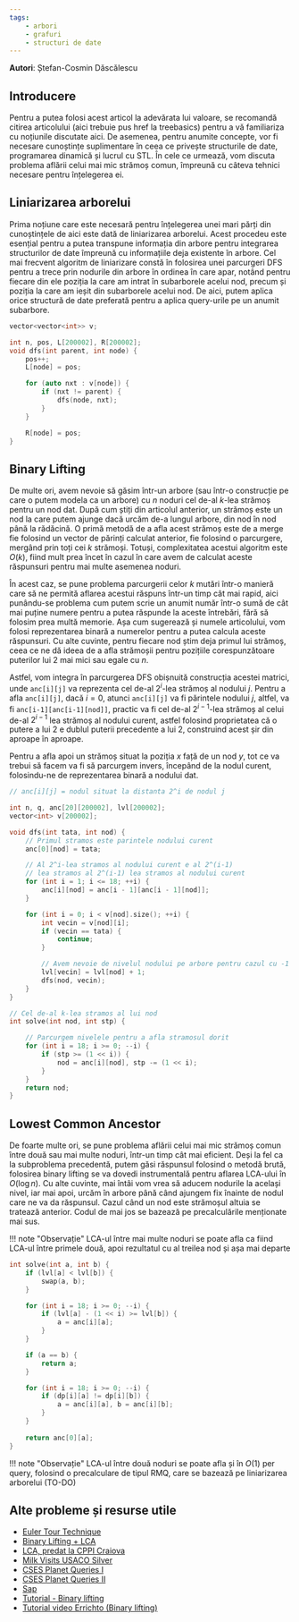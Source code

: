 ```yaml
---
tags:
    - arbori
    - grafuri
    - structuri de date
---
```


**Autori**: Ștefan-Cosmin Dăscălescu

## Introducere

Pentru a putea folosi acest articol la adevărata lui valoare, se recomandă citirea articolului (aici trebuie pus href la treebasics) pentru a vă familiariza cu noțiunile discutate aici. De asemenea, pentru anumite concepte, vor fi necesare cunoștințe suplimentare în ceea ce privește structurile de date, programarea dinamică și lucrul cu STL. În cele ce urmează, vom discuta problema aflării celui mai mic strămoș comun, împreună cu câteva tehnici necesare pentru înțelegerea ei.

## Liniarizarea arborelui

Prima noțiune care este necesară pentru înțelegerea unei mari părți din cunoștințele de aici este dată de liniarizarea arborelui. Acest procedeu este esențial pentru a putea transpune informația din arbore pentru integrarea structurilor de date împreună cu informațiile deja existente în arbore. Cel mai frecvent algoritm de liniarizare constă în folosirea unei parcurgeri DFS pentru a trece prin nodurile din arbore în ordinea în care apar, notând pentru fiecare din ele poziția la care am intrat în subarborele acelui nod, precum și poziția la care am ieșit din subarborele acelui nod. De aici, putem aplica orice structură de date preferată pentru a aplica query-urile pe un anumit subarbore. 

```cpp
vector<vector<int>> v;

int n, pos, L[200002], R[200002];
void dfs(int parent, int node) {
    pos++;
    L[node] = pos;

    for (auto nxt : v[node]) {
        if (nxt != parent) {
            dfs(node, nxt);
        }
    }

    R[node] = pos;
}
```

## Binary Lifting

De multe ori, avem nevoie să găsim într-un arbore (sau într-o construcție pe care o putem modela ca un arbore) cu $n$ noduri cel de-al $k$-lea strămoș pentru un nod dat. După cum știți din articolul anterior, un strămoș este un nod la care putem ajunge dacă urcăm de-a lungul arbore, din nod în nod până la rădăcină. O primă metodă de a afla acest strămoș este de a merge fie folosind un vector de părinți calculat anterior, fie folosind o parcurgere, mergând prin toți cei $k$ strămoși. Totuși, complexitatea acestui algoritm este $O(k)$, fiind mult prea încet în cazul în care avem de calculat aceste răspunsuri pentru mai multe asemenea noduri. 

În acest caz, se pune problema parcurgerii celor $k$ mutări într-o manieră care să ne permită aflarea acestui răspuns într-un timp cât mai rapid, aici punându-se problema cum putem scrie un anumit număr într-o sumă de cât mai puține numere pentru a putea răspunde la aceste întrebări, fără să folosim prea multă memorie. Așa cum sugerează și numele articolului, vom folosi reprezentarea binară a numerelor pentru a putea calcula aceste răspunsuri. Cu alte cuvinte, pentru fiecare nod știm deja primul lui strămoș, ceea ce ne dă ideea de a afla strămoșii pentru pozițiile corespunzătoare puterilor lui $2$ mai mici sau egale cu $n$. 

Astfel, vom integra în parcurgerea DFS obișnuită construcția acestei matrici, unde `anc[i][j]` va reprezenta cel de-al $2^i$-lea strămoș al nodului $j$. Pentru a afla `anc[i][j]`, dacă $i = 0$, atunci `anc[i][j]` va fi părintele nodului $j$, altfel, va fi `anc[i-1][anc[i-1][nod]]`, practic va fi cel de-al $2^{i-1}$-lea strămoș al celui de-al $2^{i-1}$ lea strămoș al nodului curent, astfel folosind proprietatea că o putere a lui $2$ e dublul puterii precedente a lui $2$, construind acest șir din aproape în aproape. 

Pentru a afla apoi un strămoș situat la poziția $x$ față de un nod $y$, tot ce va trebui să facem va fi să parcurgem invers, începând de la nodul curent, folosindu-ne de reprezentarea binară a nodului dat. 

```cpp
// anc[i][j] = nodul situat la distanta 2^i de nodul j

int n, q, anc[20][200002], lvl[200002];
vector<int> v[200002];

void dfs(int tata, int nod) {
    // Primul stramos este parintele nodului curent
    anc[0][nod] = tata;

    // Al 2^i-lea stramos al nodului curent e al 2^(i-1)
    // lea stramos al 2^(i-1) lea stramos al nodului curent
    for (int i = 1; i <= 18; ++i) {
        anc[i][nod] = anc[i - 1][anc[i - 1][nod]];
    }

    for (int i = 0; i < v[nod].size(); ++i) {
        int vecin = v[nod][i];
        if (vecin == tata) {
            continue;
        }

        // Avem nevoie de nivelul nodului pe arbore pentru cazul cu -1
        lvl[vecin] = lvl[nod] + 1;
        dfs(nod, vecin);
    }
}

// Cel de-al k-lea stramos al lui nod
int solve(int nod, int stp) {

    // Parcurgem nivelele pentru a afla stramosul dorit
    for (int i = 18; i >= 0; --i) {
        if (stp >= (1 << i)) {
            nod = anc[i][nod], stp -= (1 << i);
        }
    }
    return nod;
}
```

## Lowest Common Ancestor

De foarte multe ori, se pune problema aflării celui mai mic strămoș comun între două sau mai multe noduri, într-un timp cât mai eficient. Deși la fel ca la subproblema precedentă, putem găsi răspunsul folosind o metodă brută, folosirea binary lifting se va dovedi instrumentală pentru aflarea LCA-ului în $O(\log n)$. Cu alte cuvinte, mai întâi vom vrea să aducem nodurile la același nivel, iar mai apoi, urcăm în arbore până când ajungem fix înainte de nodul care ne va da răspunsul. Cazul când un nod este strămoșul altuia se tratează anterior. Codul de mai jos se bazează pe precalculările menționate mai sus.

!!! note "Observație"
    LCA-ul între mai multe noduri se poate afla ca fiind LCA-ul între primele două, apoi rezultatul cu al treilea nod și așa mai departe

```cpp
int solve(int a, int b) {
    if (lvl[a] < lvl[b]) {
        swap(a, b);
    }

    for (int i = 18; i >= 0; --i) {
        if (lvl[a] - (1 << i) >= lvl[b]) {
            a = anc[i][a];
        }
    }

    if (a == b) {
        return a;
    }

    for (int i = 18; i >= 0; --i) {
        if (dp[i][a] != dp[i][b]) {
            a = anc[i][a], b = anc[i][b];
        }
    }
    
    return anc[0][a];
}
```

!!! note "Observație"
    LCA-ul între două noduri se poate afla și în $O(1)$ per query, folosind o precalculare de tipul RMQ, care se bazează pe liniarizarea arborelui (TO-DO)

## Alte probleme și resurse utile

* [Euler Tour Technique](https://usaco.guide/gold/tree-euler)
* [Binary Lifting + LCA](https://usaco.guide/plat/binary-jump?lang=cpp)
* [LCA, predat la CPPI Craiova](https://iordachebogdan.github.io/cppi/lca_nivel_avansat.html)
* [Milk Visits USACO Silver](http://www.usaco.org/index.php?page=viewproblem2&cpid=968)
* [CSES Planet Queries I](https://cses.fi/problemset/task/1750)
* [CSES Planet Queries II](https://cses.fi/problemset/task/1160)
* [Sap](https://kilonova.ro/problems/1802)
* [Tutorial - Binary lifting](https://codeforces.com/blog/entry/100826)
* [Tutorial video Errichto (Binary lifting)](https://www.youtube.com/watch?v=oib-XsjFa-M)
